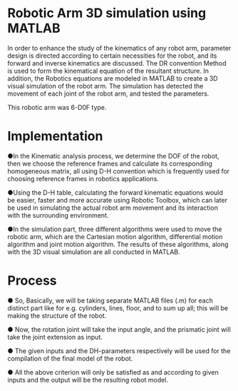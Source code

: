 # Robotic Arm 3D simulation using MATLAB
In order to enhance the study of the kinematics of any robot arm, parameter design is directed according to certain necessities for the robot, and its forward and inverse kinematics are discussed. The DR convention Method is used to form the kinematical equation of the resultant structure. In addition, the Robotics equations are modeled in MATLAB to create a 3D visual simulation of the robot arm. The simulation has detected the movement of each joint of the robot arm, and tested the parameters.

This robotic arm was 6-D0F type.
# Implementation
●In the Kinematic analysis process, we determine the DOF of the robot, then we choose the reference frames and calculate its corresponding homogeneous matrix, all using D-H convention which is frequently used for choosing reference frames in robotics applications.

●Using the D-H table, calculating the forward kinematic equations would be easier, faster and more accurate using Robotic Toolbox, which can later be used in simulating the actual robot arm movement and its interaction with the surrounding environment.

●In the simulation part, three different algorithms were used to move the robotic arm, which are the Cartesian motion algorithm, differential motion algorithm and joint motion algorithm. The results of these algorithms, along with the 3D visual simulation are all conducted in MATLAB. 

# Process
●	So, Basically, we will be taking separate MATLAB files (.m) for each distinct part like for e.g. cylinders, lines, floor, and to sum up all; this will be making the structure of the robot.

●	Now, the rotation joint will take the input angle, and the prismatic joint will take the joint extension as input.

●	The given inputs and the DH-parameters  respectively will be used for the compilation of the final model of the robot. 

●	All the above criterion will only be satisfied as and according to given inputs and the output will be the resulting robot model.  

